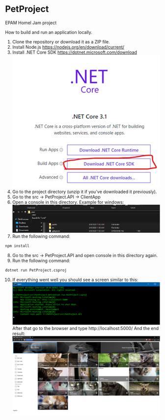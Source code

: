 # PetProject
EPAM Homel Jam project

How to build and run an application locally.
1) Clone the repository or download it as a ZIP file.
2) Install Node.js https://nodejs.org/en/download/current/
3) Install .NET Core SDK https://dotnet.microsoft.com/download
![net-core-sdk](images/NetCoreInstall.png)
4) Go to the project directory (unzip it if you've downloaded it previously).
5) Go to the src -> PetProject.API -> ClientApp
6) Open a console in this directory. Example for windows:
![net-core-sdk](images/cmd.png)
7) Run the following command:
```bash
npm install
```
8) Go to the src -> PetProject.API and open console in this directory again.
9) Run the following command:
```bash
dotnet run PetProject.csproj
```
10) If everything went well you should see a screen similar to this:
![net-core-command](images/console.png)
After that go to the browser and type http://localhost:5000/
And the end result:
![site](images/site.png)
